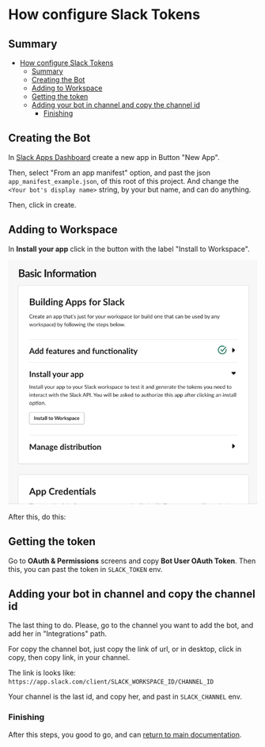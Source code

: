 # How configure Slack Tokens

## Summary

- [How configure Slack Tokens](#how-configure-slack-tokens)
  - [Summary](#summary)
  - [Creating the Bot](#creating-the-bot)
  - [Adding to Workspace](#adding-to-workspace)
  - [Getting the token](#getting-the-token)
  - [Adding your bot in channel and copy the channel id](#adding-your-bot-in-channel-and-copy-the-channel-id)
    - [Finishing](#finishing)

## Creating the Bot

In [Slack Apps Dashboard](https://api.slack.com/apps) create a new app in Button "New App".

Then, select "From an app manifest" option, and past the json `app_manifest_example.json`, of this root of this project. And change the `<Your bot's display name>` string, by your but name, and can do anything.

Then, click in create.

## Adding to Workspace

In **Install your app** click in the button with the label "Install to Workspace".

![Installing Workspace](../assets/images/install_workspace.png)

After this, do this:

## Getting the token

Go to **OAuth & Permissions** screens and copy **Bot User OAuth Token**. Then this, you can past the token in `SLACK_TOKEN` env.

## Adding your bot in channel and copy the channel id

The last thing to do. Please, go to the channel you want to add the bot, and add her in "Integrations" path.

For copy the channel bot, just copy the link of url, or in desktop, click in copy, then copy link, in your channel.

The link is looks like: `https://app.slack.com/client/SLACK_WORKSPACE_ID/CHANNEL_ID`

Your channel is the last id, and copy her, and past in `SLACK_CHANNEL` env.

### Finishing

After this steps, you good to go, and can [return to main documentation](https://github.com/diogocezar/pizzaiolo/blob/main/README.md).
